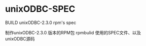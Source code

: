 unixODBC-SPEC
=============

BUILD unixODBC-2.3.0 rpm's spec

制作unixODBC-2.3.0 版本的RPM包
rpmbulid 使用的SPEC文件、以及unixODBC源码
